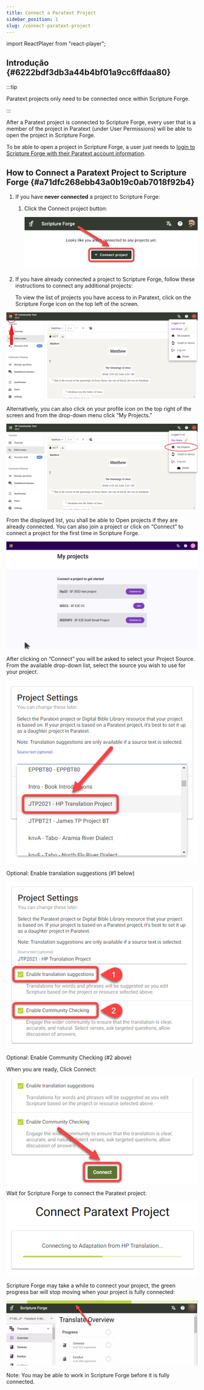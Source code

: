 ```yaml
---
title: Connect a Paratext Project
sidebar_position: 1
slug: /connect-paratext-project
---
```


import ReactPlayer from "react-player";

## Introdução {#6222bdf3db3a44b4bf01a9cc6ffdaa80}


:::tip

Paratext projects only need to be connected once within Scripture Forge.

:::




After a Paratext project is connected to Scripture Forge, every user that is a member of the project in Paratext (under User Permissions) will be able to open the project in Scripture Forge.


To be able to open a project in Scripture Forge, a user just needs to [login to Scripture Forge with their Paratext account information](/log-in).


<div class="player-wrapper"><ReactPlayer controls url="https://youtu.be/exEJxc19Zm4" /></div>

## How to Connect a Paratext Project to Scripture Forge {#a71dfc268ebb43a0b19c0ab7018f92b4}

1. If you have **never connected** a project to Scripture Forge:
    1. Click the Connect project button:

        ![](./268421786.png)

2. If you have already connected a project to Scripture Forge, follow these instructions to connect any additional projects:

    To view the list of projects you have access to in Paratext, click on the Scripture Forge icon on the top left of the screen.


![](./2112594915.png)


Alternatively, you can also click on your profile icon on the top right of the screen and from the drop-down menu click “My Projects.”


![](./1201536679.png)


From the displayed list, you shall be able to Open projects if they are already connected. You can also join a project or click on “Connect” to connect a project for the first time in Scripture Forge.


![](./my_projects.png)


After clicking on “Connect” you will be asked to select your Project Source. From the available drop-down list, select the source you wish to use for your project.


![](./1628956354.png)


Optional: Enable translation suggestions (#1 below)


![](./440460267.png)


Optional: Enable Community Checking (#2 above)


When you are ready, Click Connect:


![](./210173750.png)


Wait for Scripture Forge to connect the Paratext project:


![](./1421415415.png)


Scripture Forge may take a while to connect your project, the green progress bar will stop moving when your project is fully connected:


![](./672841105.png)


Note: You may be able to work in Scripture Forge before it is fully connected.

